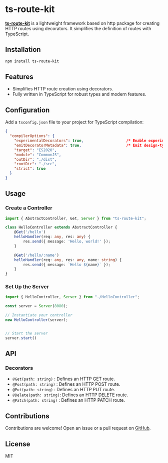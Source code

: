 # ts-route-kit

[**ts-route-kit**](https://www.npmjs.com/package/ts-route-kit) is a lightweight framework based on http package for creating HTTP routes using decorators. It simplifies the definition of routes with TypeScript.


## Installation

```bash
npm install ts-route-kit
```

## Features

- Simplifies HTTP route creation using decorators.
- Fully written in TypeScript for robust types and modern features.

## Configuration

Add a `tsconfig.json` file to your project for TypeScript compilation:

```json
{
  "compilerOptions": {
    "experimentalDecorators": true,                   /* Enable experimental support for legacy experimental decorators. */
    "emitDecoratorMetadata": true,                    /* Emit design-type metadata for decorated declarations in source files. */
    "target": "ES2020",
    "module": "CommonJS",
    "outDir": "./dist",
    "rootDir": "./src",
    "strict": true
  }
}
```

## Usage

### Create a Controller

```typescript
import { AbstractController, Get, Server } from "ts-route-kit";

class HelloController extends AbstractController {
    @Get('/hello')
    helloHandler(req: any, res: any) {
        res.send({ message: 'Hello, world!' });
    }

    @Get('/hello/:name')
    helloHandler(req: any, res: any, name: string) {
        res.send({ message: `Hello ${name}` });
    }
}
```

### Set Up the Server

```typescript
import { HelloController, Server } from "./HelloController";

const server = Server(8080);

// Instantiate your controller
new HelloController(server);


// Start the server
server.start()
```

## API

### Decorators

- `@Get(path: string)`   : Defines an HTTP GET route.
- `@Post(path: string)`  : Defines an HTTP POST route.
- `@Put(path: string)`   : Defines an HTTP PUT route.
- `@Delete(path: string)`: Defines an HTTP DELETE route.
- `@Patch(path: string)` : Defines an HTTP PATCH route.


## Contributions

Contributions are welcome! Open an issue or a pull request on [GitHub](https://github.com/Bastien2203/ts-kit-route).

## License

MIT
